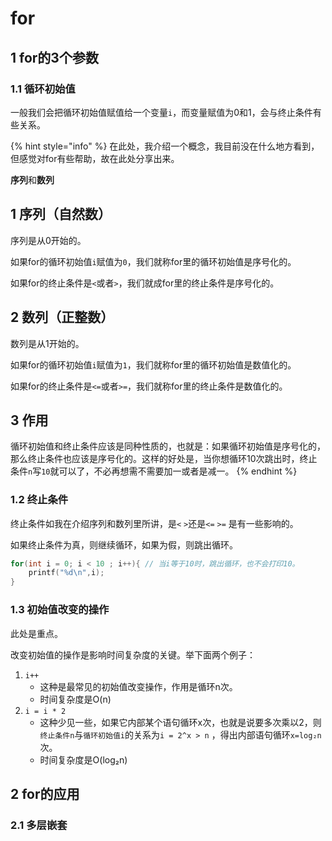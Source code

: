 # for

## 1 for的3个参数

### 1.1 循环初始值

一般我们会把循环初始值赋值给一个变量`i`，而变量赋值为0和1，会与终止条件有些关系。

{% hint style="info" %}
在此处，我介绍一个概念，我目前没在什么地方看到，但感觉对for有些帮助，故在此处分享出来。

**序列**和**数列**

## 1 序列（自然数）

序列是从0开始的。

如果for的循环初始值`i`赋值为`0`，我们就称for里的循环初始值是序号化的。

如果for的终止条件是`<`或者`>`，我们就成for里的终止条件是序号化的。

## 2 数列（正整数）

数列是从1开始的。

如果for的循环初始值`i`赋值为`1`，我们就称for里的循环初始值是数值化的。

如果for的终止条件是`<=`或者`>=`，我们就称for里的终止条件是数值化的。

## 3 作用

循环初始值和终止条件应该是同种性质的，也就是：如果循环初始值是序号化的，那么终止条件也应该是序号化的。这样的好处是，当你想循环10次跳出时，终止条件`n`写`10`就可以了，不必再想需不需要加一或者是减一。
{% endhint %}

### 1.2 终止条件

终止条件如我在介绍序列和数列里所讲，是`<` `>`还是`<=` `>=` 是有一些影响的。

如果终止条件为真，则继续循环，如果为假，则跳出循环。

```c
for(int i = 0; i < 10 ; i++){ // 当i等于10时，跳出循环，也不会打印10。
    printf("%d\n",i);
}
```

### 1.3 初始值改变的操作

此处是重点。

改变初始值的操作是影响时间复杂度的关键。举下面两个例子：

1. `i++` 
   * 这种是最常见的初始值改变操作，作用是循环n次。
   * 时间复杂度是O\(n\)
2. `i = i * 2` 
   * 这种少见一些，如果它内部某个语句循环x次，也就是说要多次乘以2，则`终止条件n`与`循环初始值i`的关系为`i = 2^x > n` ，得出内部语句循环`x=log₂n` 次。
   * 时间复杂度是O\(log₂n\)

## 2 for的应用

### 2.1 多层嵌套

